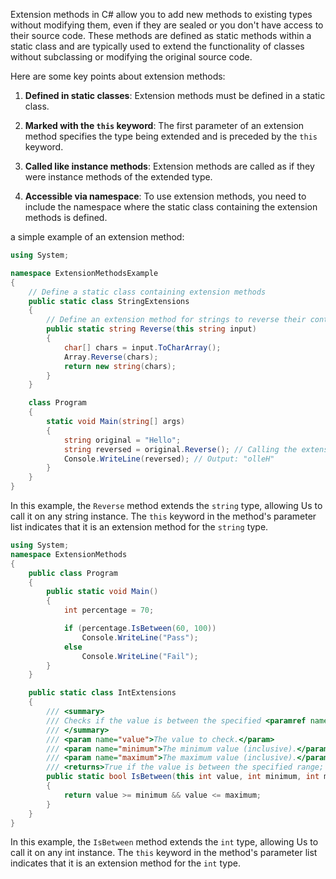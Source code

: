 Extension methods in C# allow you to add new methods to existing types without modifying them, even if they are sealed or you don't have access to their source code. These methods are defined as static methods within a static class and are typically used to extend the functionality of classes without subclassing or modifying the original source code.

Here are some key points about extension methods:

1. **Defined in static classes**: Extension methods must be defined in a static class.

2. **Marked with the `this` keyword**: The first parameter of an extension method specifies the type being extended and is preceded by the `this` keyword.

3. **Called like instance methods**: Extension methods are called as if they were instance methods of the extended type.

4. **Accessible via namespace**: To use extension methods, you need to include the namespace where the static class containing the extension methods is defined.

a simple example of an extension method:
```csharp
using System;

namespace ExtensionMethodsExample
{
    // Define a static class containing extension methods
    public static class StringExtensions
    {
        // Define an extension method for strings to reverse their content
        public static string Reverse(this string input)
        {
            char[] chars = input.ToCharArray();
            Array.Reverse(chars);
            return new string(chars);
        }
    }

    class Program
    {
        static void Main(string[] args)
        {
            string original = "Hello";
            string reversed = original.Reverse(); // Calling the extension method
            Console.WriteLine(reversed); // Output: "olleH"
        }
    }
}
```

In this example, the `Reverse` method extends the `string` type, allowing Us to call it on any string instance. The `this` keyword in the method's parameter list indicates that it is an extension method for the `string` type.


```csharp
using System;
namespace ExtensionMethods
{ 
    public class Program
    {
        public static void Main()
        {
            int percentage = 70;

            if (percentage.IsBetween(60, 100))
                Console.WriteLine("Pass");
            else
                Console.WriteLine("Fail");
        }
    }

    public static class IntExtensions
    {
        /// <summary>
        /// Checks if the value is between the specified <paramref name="minimum"/>  and <paramref name="maximum"/> values, inclusive.
        /// </summary>
        /// <param name="value">The value to check.</param>
        /// <param name="minimum">The minimum value (inclusive).</param>
        /// <param name="maximum">The maximum value (inclusive).</param>
        /// <returns>True if the value is between the specified range; otherwise, false.</returns>
        public static bool IsBetween(this int value, int minimum, int maximum)
        {
            return value >= minimum && value <= maximum;
        }
    }
}
```
In this example, the `IsBetween` method extends the `int` type, allowing Us to call it on any int instance. The `this` keyword in the method's parameter list indicates that it is an extension method for the `int` type.

